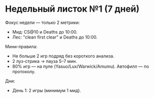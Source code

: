# Недельный листок №1 (7 дней)

Фокус недели — только 2 метрики:
- Мид: CS@10 и Deaths до 10:00.
- Лес: "clean first clear" и Deaths до 10:00.

Мини-правила:
- Не больше 2 игр подряд без короткого анализа.
- 2 луз-стрика → пауза 5–7 мин.
- 80% игр — на пуле (Yasuo/Lux/Warwick/Amumu). Автофилл — по протоколу.

Дни:
- День 1: 2 игры (минимум 1 мид).
